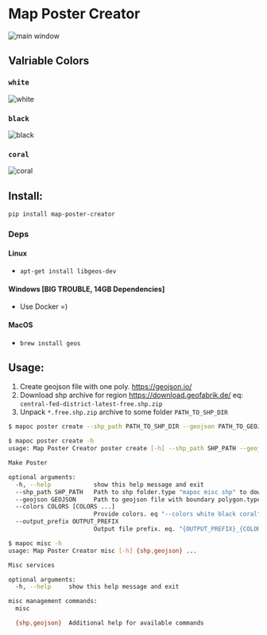 # Map Poster Creator

![main window](pics/msk_c.png?raw=true)


## Valriable Colors

### `white`
![white](pics/msk_white.png?raw=true)

### `black`
![black](pics/msk_black.png?raw=true)

### `coral`
![coral](pics/msk_coral.png?raw=true)


## Install:

`pip install map-poster-creator`

### Deps

#### Linux
- `apt-get install libgeos-dev`

#### Windows [BIG TROUBLE, 14GB Dependencies]
- Use Docker =)

#### MacOS
- `brew install geos`

## Usage:

1. Create geojson file with one poly. https://geojson.io/
2. Download shp archive for region https://download.geofabrik.de/ eq: `central-fed-district-latest-free.shp.zip`
3. Unpack `*.free.shp.zip` archive to some folder `PATH_TO_SHP_DIR`

```bash
$ mapoc poster create --shp_path PATH_TO_SHP_DIR --geojson PATH_TO_GEOJSON --colors white black coral
```

```bash
$ mapoc poster create -h 
usage: Map Poster Creator poster create [-h] --shp_path SHP_PATH --geojson GEOJSON [--colors COLORS [COLORS ...]] [--output_prefix OUTPUT_PREFIX]

Make Poster

optional arguments:
  -h, --help            show this help message and exit
  --shp_path SHP_PATH   Path to shp folder.type "mapoc misc shp" to download
  --geojson GEOJSON     Path to geojson file with boundary polygon.type "mapoc misc geojson" to create and download
  --colors COLORS [COLORS ...]
                        Provide colors. eq "--colors white black coral". Default: "white". Available colors: black, white, red, coral
  --output_prefix OUTPUT_PREFIX
                        Output file prefix. eq. "{OUTPUT_PREFIX}_{COLOR}.png". Default: "map"
```

```bash
$ mapoc misc -h          
usage: Map Poster Creator misc [-h] {shp,geojson} ...

Misc services

optional arguments:
  -h, --help     show this help message and exit

misc management commands:
  misc

  {shp,geojson}  Additional help for available commands

```